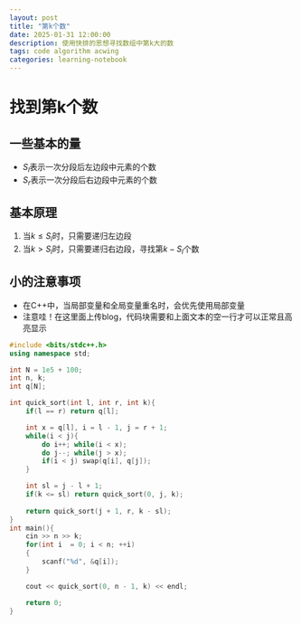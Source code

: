 ```yaml
---
layout: post
title: "第k个数"
date: 2025-01-31 12:00:00
description: 使用快排的思想寻找数组中第k大的数
tags: code algorithm acwing
categories: learning-notebook
---
```


# 找到第k个数
## 一些基本的量
-  $S_l$表示一次分段后左边段中元素的个数
- $S_r$表示一次分段后右边段中元素的个数
## 基本原理
1. 当$k \leq S_l$时，只需要递归左边段
2. 当$k  > S_l$时，只需要递归右边段，寻找第$k - S_l$个数

## 小的注意事项
- 在C++中，当局部变量和全局变量重名时，会优先使用局部变量
- 注意哇！在这里面上传blog，代码块需要和上面文本的空一行才可以正常且高亮显示

```c++
#include <bits/stdc++.h>
using namespace std;

int N = 1e5 + 100;
int n, k;
int q[N];

int quick_sort(int l, int r, int k){
	if(l == r) return q[l];

	int x = q[l], i = l - 1, j = r + 1;
	while(i < j){
		do i++; while(i < x);
		do j--; while(j > x);
		if(i < j) swap(q[i], q[j]);
	}

	int sl = j - l + 1;
	if(k <= sl) return quick_sort(0, j, k);
	
	return quick_sort(j + 1, r, k - sl);
}
int main(){
	cin >> n >> k;
	for(int i  = 0; i < n; ++i)
	{
		scanf("%d", &q[i]);
	}

	cout << quick_sort(0, n - 1, k) << endl;

	return 0;
}

```
